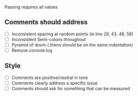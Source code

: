 Passing requires all values

## Comments should address

* [ ] Inconsistent spacing at random points (ie line 29, 43, 48, 58)
* [ ] Inconsistent Semi-colons throughout
* [ ] Pyramid of doom (.thens should be on the same indentation)
* [ ] Remove console.log

## Style

* [ ] Comments are positive/neutral in tone
* [ ] Comments clearly address a specific issue
* [ ] Comments should ask for something that can be measured
